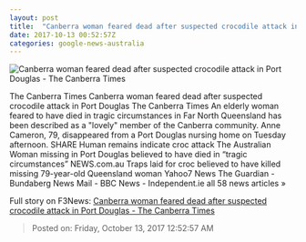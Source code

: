 ```yaml
---
layout: post
title:  "Canberra woman feared dead after suspected crocodile attack in Port Douglas - The Canberra Times"
date: 2017-10-13 00:52:57Z
categories: google-news-australia
---
```


![Canberra woman feared dead after suspected crocodile attack in Port Douglas - The Canberra Times](http://www.canberratimes.com.au/content/dam/images/g/y/z/s/2/g/image.related.socialLead.620x349.gz09yj.png/1507864703510.jpg)

The Canberra Times Canberra woman feared dead after suspected crocodile attack in Port Douglas The Canberra Times An elderly woman feared to have died in tragic circumstances in Far North Queensland has been described as a "lovely" member of the Canberra community. Anne Cameron, 79, disappeared from a Port Douglas nursing home on Tuesday afternoon. SHARE Human remains indicate croc attack The Australian Woman missing in Port Douglas believed to have died in “tragic circumstances” NEWS.com.au Traps laid for croc believed to have killed missing 79-year-old Queensland woman Yahoo7 News The Guardian - Bundaberg News Mail - BBC News - Independent.ie all 58 news articles »


Full story on F3News: [Canberra woman feared dead after suspected crocodile attack in Port Douglas - The Canberra Times](http://www.f3nws.com/n/zhEmeD)

> Posted on: Friday, October 13, 2017 12:52:57 AM
